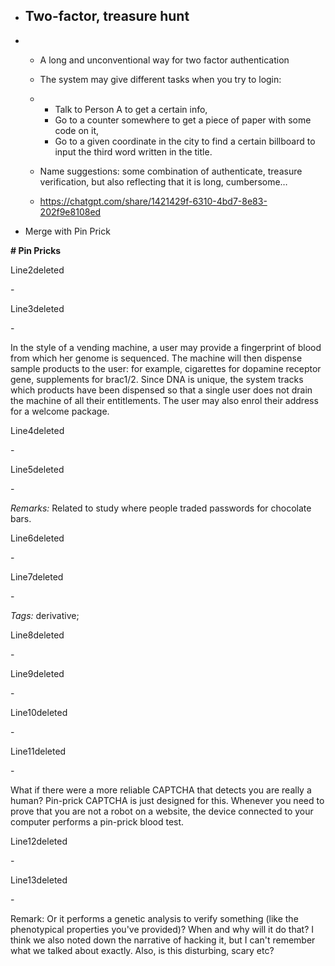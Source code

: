 * ## Two-factor, treasure hunt

* - A long and unconventional way for two factor authentication

  - The system may give different tasks when you try to login:

  - - Talk to Person A to get a certain info, 
    - Go to a counter somewhere to get a piece of paper with some code on it, 
    - Go to a given coordinate in the city to find a certain billboard to input the third word written in the title.

  - Name suggestions: some combination of authenticate, treasure verification, but also reflecting that it is long, cumbersome…

  - https://chatgpt.com/share/1421429f-6310-4bd7-8e83-202f9e8108ed

* Merge with Pin Prick



**# Pin Pricks**

Line2deleted

 \- 

Line3deleted

 \- 

In the style of a vending machine, a user may provide a fingerprint of blood from which her genome is sequenced. The machine will then dispense sample products to the user: for example, cigarettes for dopamine receptor gene, supplements for brac1/2. Since DNA is unique, the system tracks which products have been dispensed so that a single user does not drain the machine of all their entitlements. The user may also enrol their address for a welcome package.

Line4deleted

 \- 

Line5deleted

 \- 

*_Remarks:_* Related to study where people traded passwords for chocolate bars.

Line6deleted

 \- 

Line7deleted

 \- 

*_Tags:_* derivative;

Line8deleted

 \- 

Line9deleted

 \- 

Line10deleted

 \- 

Line11deleted

 \- 

What if there were a more reliable CAPTCHA that detects you are really a human? Pin-prick CAPTCHA is just designed for this. Whenever you need to prove that you are not a robot on a website, the device connected to your computer performs a pin-prick blood test.

Line12deleted

 \- 

Line13deleted

 \- 

Remark: Or it performs a genetic analysis to verify something (like the phenotypical properties you've provided)? When and why will it do that? I think we also noted down the narrative of hacking it, but I can't remember what we talked about exactly. Also, is this disturbing, scary etc?
